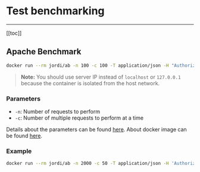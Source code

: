 # Test benchmarking

---

[[toc]]

## Apache Benchmark

```bash
docker run --rm jordi/ab -n 100 -c 100 -T application/json -H "Authorization: Bearer USER_TOKEN" -v 2 http://<server_ip>:8000/api/v1/users/me
```

> **Note:** You should use server IP instead of `localhost` or `127.0.0.1` because the container is isolated from the host network.

### Parameters

- `-n`: Number of requests to perform
- `-c`: Number of multiple requests to perform at a time

Details about the parameters can be found [here](https://httpd.apache.org/docs/current/programs/ab.html). About docker image can be found [here](https://hub.docker.com/r/jordi/ab).

### Example

```bash
docker run --rm jordi/ab -n 2000 -c 50 -T application/json -H 'Authorization: Bearer eyJhbGciOiJIUzI1NiIsInR5cCI6IkpXVCJ9.eyJpZCI6Ijk1N2JiZWIwLTMyM2ItNGNhZi1iNDI0LTBlNWUxMzliMThjOSIsInJvbGUiOiIiLCJzZXNzaW9uSWQiOiJmZGE1Zjk3ZC02ODVhLTQ5ZDktYTJjMi1kOWFlNTFlZGQ2Y2EiLCJpYXQiOjE3MjI3NzE0MjIsImV4cCI6MTcyMjg1NzgyMn0.WjRnyeic_rxsZCSLvp1MfzpE5Bi8CYG6qeeA5OXFdbQ' -v 2 http://192.168.1.184:8000/api/v1/users/me
```
